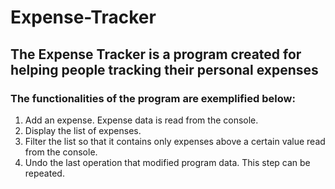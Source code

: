 # Expense-Tracker
## The Expense Tracker is a program created for helping people tracking their personal expenses

### The functionalities of the program are exemplified below:
1. Add an expense. Expense data is read from the console.
2. Display the list of expenses.
3. Filter the list so that it contains only expenses above a certain value read from the console.
4. Undo the last operation that modified program data. This step can be repeated.
